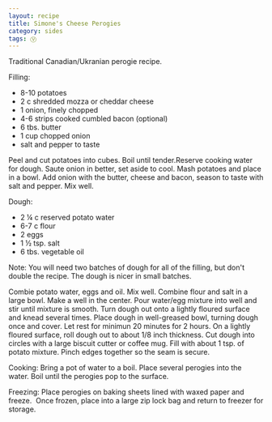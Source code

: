 ```yaml
---
layout: recipe
title: Simone's Cheese Perogies
category: sides
tags: Ⓥ 
---
```

Traditional Canadian/Ukranian perogie recipe.

Filling:

- 8-10 potatoes
- 2 c shredded mozza or cheddar cheese
- 1 onion, finely chopped
- 4-6 strips cooked cumbled bacon (optional)
- 6 tbs. butter
- 1 cup chopped onion
- salt and pepper to taste

Peel and cut potatoes into cubes. Boil until tender.Reserve cooking water for dough. 
Saute onion in better, set aside to cool. 
Mash potatoes and place in a bowl. 
Add onion with the butter, cheese and bacon, season to taste with salt and pepper. Mix well. 

Dough:

- 2 ¼ c reserved potato water
- 6-7 c flour
- 2 eggs
- 1 ½ tsp. salt
- 6 tbs. vegetable oil

Note: You will need two batches of dough for all of the filling, but don't double the recipe. The dough is nicer in small batches.

Combie potato water, eggs and oil. Mix well. Combine flour and salt in a large bowl. Make a well in the center. Pour water/egg mixture into well and stir until mixture is smooth.
Turn dough out onto a lightly floured surface and knead several times. 
Place dough in well-greased bowl, turning dough once and cover. Let rest for minimun 20 minutes for 2 hours.
On a lightly floured surface, roll dough out to about 1/8 inch thickness.
Cut dough into circles with a large biscuit cutter or coffee mug. 
Fill with about 1 tsp. of potato mixture. Pinch edges together so the seam is secure. 

Cooking:
Bring a pot of water to a boil. Place several perogies into the water. Boil until the perogies pop to the surface.

Freezing:
Place perogies on baking sheets lined with waxed paper and freeze.  Once frozen, place into a large zip lock bag and return to freezer for storage.
